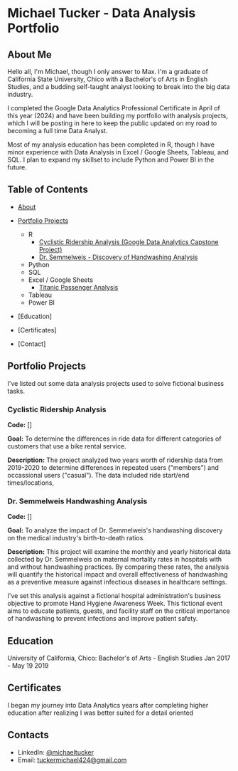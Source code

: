 # Michael Tucker - Data Analysis Portfolio

## About Me
Hello all, I'm Michael, though I only answer to Max. I'm a graduate of California State University, Chico with a Bachelor's of Arts in English Studies, and a budding self-taught analyst looking to break into the big data industry. 

I completed the Google Data Analytics Professional Certificate in April of this year (2024) and have been building my portfolio with analysis projects, which I will be posting in here to keep the public updated on my road to becoming a full time Data Analyst. 

Most of my analysis education has been completed in R, though I have minor experience with Data Analysis in Excel / Google Sheets, Tableau, and SQL. I plan to expand my skillset to include Python and Power BI in the future.

## Table of Contents
- [About]()
- [Portfolio Projects]()
  - R
    - [Cyclistic Ridership Analysis (Google Data Analytics Capstone Project)](https://www.kaggle.com/code/maxwelltucker/cyclistic-ridership-analysis)
    - [Dr. Semmelweis - Discovery of Handwashing Analysis](https://www.kaggle.com/code/maxwelltucker/dr-semmelweis-handwashing-analysis-in-r)
  - Python
  - SQL
  - Excel / Google Sheets
    - [Titanic Passenger Analysis](https://docs.google.com/spreadsheets/d/1KBDlP4X4RZFamIjwzrDShAKObvztNu_ySmzY-grqeJo/edit?gid=0#gid=0)
  - Tableau
  - Power BI
 
- [Education]
- [Certificates]
- [Contact]

## Portfolio Projects
I've listed out some data analysis projects used to solve fictional business tasks. 

### Cyclistic Ridership Analysis
**Code:** []

**Goal:** To determine the differences in ride data for different categories of customers that use a bike rental service. 

**Description:** The project analyzed two years worth of ridership data from 2019-2020 to determine differences in repeated users ("members") and occassional users ("casual"). The data included ride start/end times/locations, 


### Dr. Semmelweis Handwashing Analysis
**Code:** []

**Goal:** To analyze the impact of Dr. Semmelweis's handwashing discovery on the medical industry's birth-to-death ratios.

**Description:** This project will examine the monthly and yearly historical data collected by Dr. Semmelweis on maternal mortality rates in hospitals with and without handwashing practices. By comparing these rates, the analysis will quantify the historical impact and overall effectiveness of handwashing as a preventive measure against infectious diseases in healthcare settings. 

I've set this analysis against a fictional hospital administration's business objective to promote Hand Hygiene Awareness Week. This fictional event aims to educate patients, guests, and facility staff on the critical importance of handwashing to prevent infections and improve patient safety. 

## Education

University of California, Chico: 
Bachelor's of Arts - English Studies
Jan 2017 - May 19 2019

## Certificates 
I began my journey into Data Analytics years after completing higher education after realizing I was better suited for a detail oriented 

## Contacts
- LinkedIn: [@michaeltucker](https://www.linkedin.com/404/)
- Email: tuckermichael424@gmail.com 
